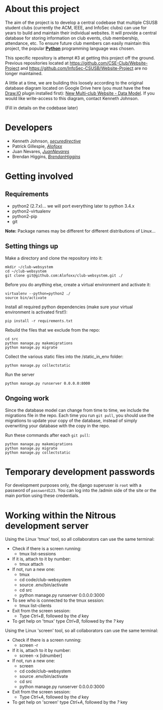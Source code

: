 # About this project

The aim of the project is to develop a central codebase that multiple CSUSB student clubs (currently the ACM, IEEE, and InfoSec clubs) can use for years to build and maintain their individual websites. It will provide a central database for storing information on club events, club membership, attendance, etc. To ensure future club members can easily maintain this project, the popular [__Python__](https://docs.python.org/3/) programming language was chosen.

This specific repository is attempt #3 at getting this project off the ground. Previous repositories located at <https://github.com/CSE-Club/Website-Project> and <https://github.com/InfoSec-CSUSB/Website-Project> are no longer maintained.

A little at a time, we are building this loosely according to the original database diagram located on Google Drive here (you must have the free [Draw.IO](https://www.draw.io) plugin installed first): [New Multi-club Website - Data Model](https://drive.google.com/file/d/0B2eX_I6RM9VBVVdONXYyRGpzSWs/view?usp=sharing). If you would like write-access to this diagram, contact Kenneth Johnson.

(Fill in details on the codebase later)

# Developers

* Kenneth Johnson, [*securedirective*](https://github.com/securedirective)
* Patrick Gillespie, [*Alofoxx*](https://github.com/Alofoxx)
* Juan Nevares, [*JuanNevares*](https://github.com/JuanNevares)
* Brendan Higgins, [*BrendanHiggins*](https://github.com/BrendanHiggins)

# Getting involved

## Requirements

* python2 (2.7.x)... we will port everything later to python 3.4.x
* python2-virtualenv
* python2-pip
* git

__Note:__ Package names may be different for different distributions of Linux...

## Setting things up

Make a directory and clone the repository into it:

    mkdir ~/club-websystem
    cd ~/club-websystem
    git clone git@github.com:Alofoxx/club-websystem.git ./

Before you do anything else, create a virtual environment and activate it:

    virtualenv --python=python2 ./
    source bin/activate

Install all required python dependencies (make sure your virtual environment is activated first!):

    pip install -r requirements.txt

Rebuild the files that we exclude from the repo:

    cd src
    python manage.py makemigrations
    python manage.py migrate

Collect the various static files into the /static_in_env folder:

    python manage.py collectstatic

Run the server

    python manage.py runserver 0.0.0.0:8000

## Ongoing work

Since the database model can change from time to time, we include the migrations file in the repo. Each time you run `git pull`, you should use the migrations to update your copy of the database, instead of simply overwriting your database with the copy in the repo.

Run these commands after each `git pull`:

    python manage.py makemigrations
    python manage.py migrate
    python manage.py collectstatic

# Temporary development passwords

For development purposes only, the django superuser is `root` with a password of `password123`. You can log into the /admin side of the site or the main portion using these credentials.

# Working within the Nitrous development server

Using the Linux 'tmux' tool, so all collaborators can use the same terminal:
- Check if there is a screen running:
  - tmux list-sessions
- If it is, attach to it by number:
  - tmux attach
- If not, run a new one:
  - tmux
  - cd code/club-websystem
  - source .env/bin/activate
  - cd src
  - python manage.py runserver 0.0.0.0:3000
- To see who is connected to the tmux session:
  - tmux list-clients
- Exit from the screen session:
  - Type *Ctrl+B*, followed by the *d* key
- To get help on 'tmux' type *Ctrl+B*, followed by the *?* key

Using the Linux 'screen' tool, so all collaborators can use the same terminal:
- Check if there is a screen running:
  - screen -r
- If it is, attach to it by number:
  - screen -x [idnumber]
- If not, run a new one:
  - screen
  - cd code/club-websystem
  - source .env/bin/activate
  - cd src
  - python manage.py runserver 0.0.0.0:3000
- Exit from the screen session:
  - Type *Ctrl+A*, followed by the *d* key
- To get help on 'screen' type *Ctrl+A*, followed by the *?* key
